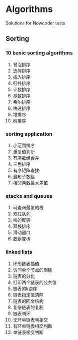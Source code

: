 # Algorithms
Solutions for Nowcoder tests

## Sorting

### 10 basic sorting algorithms

1. 冒泡排序
2. 选择排序
3. 插入排序
4. 归并排序
5. 计数排序
6. 基数排序
7. 希尔排序
8. 快速排序
9. 堆排序
10. 桶排序

### sorting application

1. 小范围排序
2. 重复值判断
3. 有序数组合并
4. 三色排序
5. 有序矩阵查找
6. 最短子数组
7. 相邻两数最大差值

### stacks and queues
1. 可查询最值的栈
2. 双栈队列
3. 栈的反转
4. 双栈排序
5. 滑动窗口
6. 数组变树

### linked lists
1. 环形链表插值
2. 访问单个节点的删除
3. 链表的分化
4. 打印两个链表的公共值
5. 链表的k逆序
6. 链表指定值清除
7. 链表的回文结构
8. 复杂链表的复制
9. 链表判环
10. 无环单链表判相交
11. 有环单链表相交判断
12. 单链表相交判断
